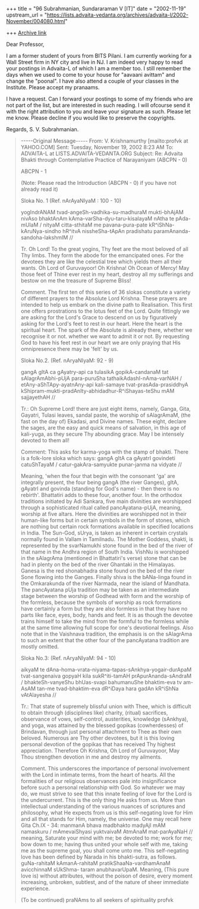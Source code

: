 +++
title = "96 Subrahmanian, Sundararaman V [IT]"
date = "2002-11-19"
upstream_url = "https://lists.advaita-vedanta.org/archives/advaita-l/2002-November/004080.html"

+++
[Archive link](https://lists.advaita-vedanta.org/archives/advaita-l/2002-November/004080.html)

Dear Professor,

I am a former student of yours from BITS Pilani.  I am currently working for
a Wall Street firm in NY city and live in NJ.  I am indeed very happy to
read your postings in Advaita-L of which I am a member too.  I still
remember the days when we used to come to your house for "aavaani avittam"
and change the "poonal".  I have also attend a couple of your classes in the
Institute.  Please accept my pranaams.

I have a request.  Can I forward your postings to some of my friends who are
not part of the list, but are interested in such reading.  I will ofcourse
send it with the right attribution to you and leave your signature as such.
Please let me know.  Please decline if you would like to preserve the
copyrights.

Regards,
S. V. Subrahmanian.


> -----Original Message-----
> From: V. Krishnamurthy [mailto:profvk at YAHOO.COM]
> Sent: Tuesday, November 19, 2002 8:23 AM
> To: ADVAITA-L at LISTS.ADVAITA-VEDANTA.ORG
> Subject: Re: Advaita Bhakti through Contemplative Practice of
> Narayaniyam (ABCPN - 0)
>
>
> ABCPN - 1
>
> (Note: Please read the Introduction  (ABCPN - 0)
>  if you have not already read it)
>
>
> Sloka No. 1 (Ref. nArAyaNIyaM : 100 - 10)
>
> yogIndrANAM tvad-angeSh-vadhika-su-madhuraM mukti-bhAjAM nivAso
> bhaktAnAm kAma-varSha-dyu-taru-kisalayaM nAtha te pAda-mUlaM /
> nityaM citta-sthitaM me pavana-pura-pate kR^iShNa-kAruNya-sindho
> hR^itvA nissheSha-tApAn pradishatu paramAnanda-sandoha-lakshmIM //
>
> Tr. Oh Lord! To the great yogins, Thy feet are the most
> beloved of all Thy
> limbs. They form the abode for the emancipated ones. For the
> devotees they
> are like the celestial tree which yields them all their
> wants. Oh Lord of
> Guruvayoor! Oh Krishna! Oh Ocean of Mercy! May those feet of
> Thine ever
> rest in my heart, destroy all my sufferings and bestow on me
> the treasure
> of Supreme Bliss!
>
> Comment. The first ten of this series of 36 slokas constitute
> a variety of
> different prayers to the Absolute Lord Krishna. These prayers
> are intended
> to help us embark on the divine path to Realisation.  This first one
> offers prostrations to the lotus feet of the Lord. Quite
> fittingly we are
> asking for the Lord's Grace to descend on us by figuratively
> asking for
> the Lord's feet to rest in our heart. Here the heart is the spiritual
> heart. The spark of the Absolute is already there, whether we
> recognise it
> or not. whether we want to admit it or not.  By requesting
> God to have his
> feet rest in our heart we are only praying that His
> omnipresence there may
> be 'felt' by us.
>
> Sloka No.2. (Ref. nAryaNIyaM: 92 - 9)
>
> gangA gItA ca gAyatry-api ca tulasikA gopikA-candanaM tat
> sAlagrAmAbhi-pUjA para-puruSha tathaikAdashI-nAma-varNAH /
> etAny-aShTApy-ayatnAny-api kali-samaye tvat-prasAda-prasiddhyA
> kShipram-mukti-pradAnIty-abhidadhur-R^iShayas-teShu
> mAM sajjayethAH //
>
> Tr.:  Oh Supreme Lord! there are just eight items, namely,
> Ganga, Gita,
> Gayatri, Tulasi leaves, sandal paste, the worship of
> sAlagrAmaM, (the fast
> on the day of) Ekadasi, and Divine names. These eight,
> declare the sages,
> are the easy and quick means of salvation, in this age of
> kali-yuga, as
> they secure Thy abounding grace. May I be intensely devoted
> to them all!
>
> Comment:  This asks for karma-yoga with the stamp of bhakti.
> There is a
> folk-lore sloka which says:
> gangA gItA ca gAyatrI govindeti catuShTayaM /
> catur-gakAra-samyukte punar-janma na vidyate //
>
> Meaning, 'when the four that begin with the consonant 'ga'
> are integrally
> present, the four being gangA (the river Ganges), gItA, gAyatrI and
> govinda (standing for God's name) - then there is no rebirth'.
> Bhattatiri  adds to these four, another four.
> In the orthodox traditions initiated by Adi Sankara, five
> main divinities
> are worshipped through a sophisticated ritual called pancAyatana-pUjA,
> meaning, worship at five altars. Here the divinities are
> worshipped not in
> their human-like forms but in certain symbols in the form of
> stones, which
> are nothing but certain rock formations available in
> specified locations
> in India. The Sun-God, sUrya, is taken as inherent in certain crystals
> normally found in Vallam in Tamilnadu. The Mother Goddess, shakti, is
> represented by the svarNamukhi stone found in the bed of the
> river of that
> name in the Andhra region of South India. VishNu is worshipped in the
> sAlagrAma (mentioned in Bhattatiri's verse) stone that can be had in
> plenty on the bed of the river Ghantaki in the Himalayas.
> Ganesa is the
> red shonabhadra stone found on the bed of the river Sone
> flowing into the
> Ganges. Finally shiva is the bANa-linga found in the
> Omkarakunda of the
> river Narmada, near the island of Mandhata. The pancAyatana
> pUja tradition
> may be taken as an intermediate stage between the worship of
> Godhead with
> form and the worship of the formless, because the symbols of
> worship as
> rock formations have certainly a form but they are also
> formless in that
> they have no parts like face, eyes, body, hands and feet. It
> is as though
> the devotee trains himself to take the mind from the formful to the
> formless while at the same time allowing full scope for one's
> devotional
> feelings. Also note that in the Vaishnava tradition, the
> emphasis is on
> the sAlagrAma to such an extent that the other four of the pancAyatana
> tradition are mostly omitted.
>
> Sloka No.3: (Ref. nAryaNIyaM: 94 - 10)
>
> aikyaM te dAna-homa-vrata-niyama-tapas-sAnkhya-yogair-durApaM
> tvat-sangenaiva gopyaH kila sukR^iti-tamAH prApurAnanda-sAndraM /
> bhakteSh-vanyeShu bhUas-svapi bahumanuShe bhaktim-eva tv am-AsAM
> tan-me tvad-bhaktim-eva dR^iDaya hara gadAn kR^iShNa vAtAlayesha //
>
> Tr.: That state of supremely blissful union with Thee, which
> is difficult
> to obtain through (disciplines like) charity, (ritual) sacrifices,
> observance of vows, self-control, austerities, knowledge
> (sAnkhya), and
> yoga, was attained by the blessed gopikas (cowherdesses) of Brindavan,
> through just personal attachment to Thee as their own
> beloved. Numerous
> are Thy other devotees, but it is this loving personal devotion of the
> gopikas that has received Thy highest appreciation. Therefore
> Oh Krishna,
> Oh Lord of Guruvayoor, May Thou strengthen devotion in me and
> destroy my
> ailments.
>
> Comment. This underscores the importance of personal
> involvement with the
> Lord in intimate terms, from the heart of hearts. All the
> formalities of
> our religious observances pale into insignificance before
> such a personal
> relationship with God. So whatever we may do, we must strive
> to see that
> this innate feeling of love for the Lord is the undercurrent.
> This is the
> only thing He asks from us. More than intellectual
> understanding of the
> various nuances of scriptures and philosophy, what He expects
> from us is
> this self-negating love for Him and all that stands for Him,
> namely, the
> universe.  One may recall here Gita Ch.IX - 34:
> manmanA bhava madbhakto madyAjI mAM namaskuru /
> mAmevaiShyasi yuktvaivaM AtmAnaM mat-parAyaNaH //
> meaning, Saturate your mind with me; be devoted to me; work
> for me; bow
> down to me; having thus united your whole self with me,
> taking me as the
> supreme goal, you shall come unto me. This self-negating love has been
> defined by Narada in his bhakti-sutra, as follows.
> guNa-rahitaM kAmanA-rahitaM pratikShaaNa-vardhamAnaM
> avicchinnaM sUkShma-
> taram anubhavarUpaM.
> Meaning, (This pure love is) without attributes, without the poison of
> desire, every moment increasing, unbroken, subtlest, and of
> the nature of
> sheer immediate experience.
>
> (To be continued)
> praNAms to all seekers of spirituality
> profvk
>

